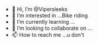 - 👋 Hi, I’m @Vipersleeks
- 👀 I’m interested in ...Bike riding
- 🌱 I’m currently learning ...
- 💞️ I’m looking to collaborate on ...
- 📫 How to reach me ...u don't

<!---
Vipersleeks/Vipersleeks is a ✨ special ✨ repository because its `README.md` (this file) appears on your GitHub profile.
You can click the Preview link to take a look at your changes.
--->
